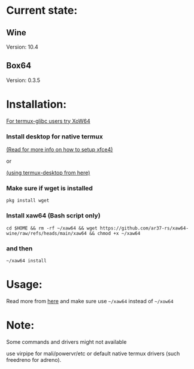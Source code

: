 # Current state:
## Wine
Version: 10.4

## Box64
Version: 0.3.5

# Installation:
[For termux-glibc users try XoW64](https://github.com/ar37-rs/xow64-wine)
### Install desktop for native termux
[(Read for more info on how to setup xfce4)](https://github.com/ar37-rs/xfce4-termux)

or

[(using termux-desktop from here)](https://github.com/sabamdarif/termux-desktop/tree/main)

### Make sure if wget is installed
```
pkg install wget
```

### Install xaw64 (Bash script only)
```
cd $HOME && rm -rf ~/xaw64 && wget https://github.com/ar37-rs/xaw64-wine/raw/refs/heads/main/xaw64 && chmod +x ~/xaw64
```

### and then
```
~/xaw64 install
```

# Usage:
Read more from [here](https://github.com/ar37-rs/xow64-wine) and make sure use ```~/xaw64``` instead of ```~/xow64```

# Note:
Some commands and drivers might not available

use virpipe for mali/powervr/etc or default native termux drivers (such freedreno for adreno).
